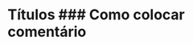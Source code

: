 <!-- Como criar títulos -->
<h1> Títulos <h/5>
<!--  Quanto menor o título, menor tamanho -->
<!-- ATÉ 6 -->
<!-- Coloca # para diminuir,  mais fácil -->
### Como colocar comentário

<!-- NÃO APAECE -->



